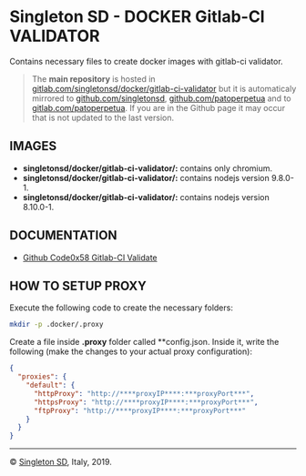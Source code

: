 # Singleton SD - DOCKER Gitlab-CI VALIDATOR

Contains necessary files to create docker images with gitlab-ci validator.

> The **main repository** is hosted in [gitlab.com/singletonsd/docker/gitlab-ci-validator](https://gitlab.com/singletonsd/docker/gitlab-ci-validator.git) but it is automaticaly mirrored to [github.com/singletonsd](https://github.com/singletonsd/docker-gitlab-ci-validator.git), [github.com/patoperpetua](https://github.com/patoperpetua/docker-gitlab-ci-validator.git) and to [gitlab.com/patoperpetua](https://gitlab.com/patoperpetua/docker-gitlab-ci-validator.git). If you are in the Github page it may occur that is not updated to the last version.

## IMAGES

* **singletonsd/docker/gitlab-ci-validator/:** contains only chromium.
* **singletonsd/docker/gitlab-ci-validator/:** contains nodejs version 9.8.0-1.
* **singletonsd/docker/gitlab-ci-validator/:** contains nodejs version 8.10.0-1.

## DOCUMENTATION

* [Github Code0x58 Gitlab-CI Validate](https://github.com/Code0x58/gitlab-ci-validate)

## HOW TO SETUP PROXY

Execute the following code to create the necessary folders:

```bash
mkdir -p .docker/.proxy
```

Create a file inside **.proxy** folder called **config.json. Inside it, write the following (make the changes to your actual proxy configuration):

```json
{
  "proxies": {
    "default": {
      "httpProxy": "http://****proxyIP****:***proxyPort***",
      "httpsProxy": "http://****proxyIP****:***proxyPort***",
      "ftpProxy": "http://****proxyIP****:***proxyPort***"
    }
  }
}
```

----------------------

© [Singleton SD](http://singletonsd.com), Italy, 2019.
